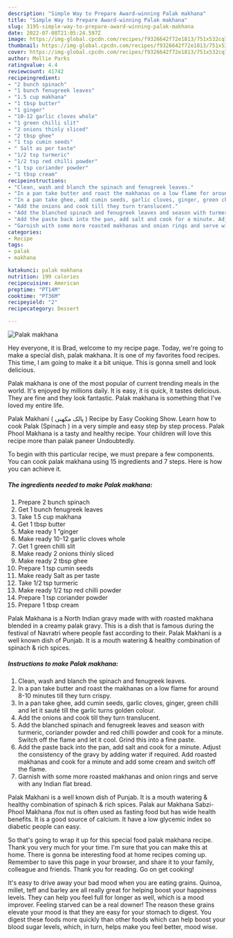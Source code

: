 ```yaml
---
description: "Simple Way to Prepare Award-winning Palak makhana"
title: "Simple Way to Prepare Award-winning Palak makhana"
slug: 3195-simple-way-to-prepare-award-winning-palak-makhana
date: 2022-07-08T21:05:24.597Z
image: https://img-global.cpcdn.com/recipes/f9326642f72e1813/751x532cq70/palak-makhana-recipe-main-photo.jpg
thumbnail: https://img-global.cpcdn.com/recipes/f9326642f72e1813/751x532cq70/palak-makhana-recipe-main-photo.jpg
cover: https://img-global.cpcdn.com/recipes/f9326642f72e1813/751x532cq70/palak-makhana-recipe-main-photo.jpg
author: Mollie Parks
ratingvalue: 4.4
reviewcount: 41742
recipeingredient:
- "2 bunch spinach"
- "1 bunch fenugreek leaves"
- "1.5 cup makhana"
- "1 tbsp butter"
- "1 ginger"
- "10-12 garlic cloves whole"
- "1 green chilli slit"
- "2 onions thinly sliced"
- "2 tbsp ghee"
- "1 tsp cumin seeds"
- " Salt as per taste"
- "1/2 tsp turmeric"
- "1/2 tsp red chilli powder"
- "1 tsp coriander powder"
- "1 tbsp cream"
recipeinstructions:
- "Clean, wash and blanch the spinach and fenugreek leaves."
- "In a pan take butter and roast the makhanas on a low flame for around 8-10 minutes till they turn crispy."
- "In a pan take ghee, add cumin seeds, garlic cloves, ginger, green chilli and let it sauté till the garlic turns golden colour."
- "Add the onions and cook till they turn translucent."
- "Add the blanched spinach and fenugreek leaves and season with turmeric, coriander powder and red chilli powder and cook for a minute. Switch off the flame and let it cool. Grind this into a fine paste."
- "Add the paste back into the pan, add salt and cook for a minute. Adjust the consistency of the gravy by adding water if required. Add roasted makhanas and cook for a minute and add some cream and switch off the flame."
- "Garnish with some more roasted makhanas and onion rings and serve with any Indian flat bread."
categories:
- Recipe
tags:
- palak
- makhana

katakunci: palak makhana 
nutrition: 199 calories
recipecuisine: American
preptime: "PT14M"
cooktime: "PT36M"
recipeyield: "2"
recipecategory: Dessert

---
```



![Palak makhana](https://img-global.cpcdn.com/recipes/f9326642f72e1813/751x532cq70/palak-makhana-recipe-main-photo.jpg)

Hey everyone, it is Brad, welcome to my recipe page. Today, we're going to make a special dish, palak makhana. It is one of my favorites food recipes. This time, I am going to make it a bit unique. This is gonna smell and look delicious.

Palak makhana is one of the most popular of current trending meals in the world. It's enjoyed by millions daily. It is easy, it is quick, it tastes delicious. They are fine and they look fantastic. Palak makhana is something that I've loved my entire life.

Palak Makhani ( پالک مکھنی ) Recipe by Easy Cooking Show. Learn how to cook Palak (Spinach ) in a very simple and easy step by step process. Palak Phool Makhana is a tasty and healthy recipe. Your children will love this recipe more than palak paneer Undoubtedly.


To begin with this particular recipe, we must prepare a few components. You can cook palak makhana using 15 ingredients and 7 steps. Here is how you can achieve it.

<!--inarticleads1-->

##### The ingredients needed to make Palak makhana:

1. Prepare 2 bunch spinach
1. Get 1 bunch fenugreek leaves
1. Take 1.5 cup makhana
1. Get 1 tbsp butter
1. Make ready 1 ”ginger
1. Make ready 10-12 garlic cloves whole
1. Get 1 green chilli slit
1. Make ready 2 onions thinly sliced
1. Make ready 2 tbsp ghee
1. Prepare 1 tsp cumin seeds
1. Make ready  Salt as per taste
1. Take 1/2 tsp turmeric
1. Make ready 1/2 tsp red chilli powder
1. Prepare 1 tsp coriander powder
1. Prepare 1 tbsp cream


Palak Makhana is a North Indian gravy made with with roasted makhana blended in a creamy palak gravy. This is a dish that is famous during the festival of Navratri where people fast according to their. Palak Makhani is a well known dish of Punjab. It is a mouth watering &amp; healthy combination of spinach &amp; rich spices. 

<!--inarticleads2-->

##### Instructions to make Palak makhana:

1. Clean, wash and blanch the spinach and fenugreek leaves.
1. In a pan take butter and roast the makhanas on a low flame for around 8-10 minutes till they turn crispy.
1. In a pan take ghee, add cumin seeds, garlic cloves, ginger, green chilli and let it sauté till the garlic turns golden colour.
1. Add the onions and cook till they turn translucent.
1. Add the blanched spinach and fenugreek leaves and season with turmeric, coriander powder and red chilli powder and cook for a minute. Switch off the flame and let it cool. Grind this into a fine paste.
1. Add the paste back into the pan, add salt and cook for a minute. Adjust the consistency of the gravy by adding water if required. Add roasted makhanas and cook for a minute and add some cream and switch off the flame.
1. Garnish with some more roasted makhanas and onion rings and serve with any Indian flat bread.


Palak Makhani is a well known dish of Punjab. It is a mouth watering &amp; healthy combination of spinach &amp; rich spices. Palak aur Makhana Sabzi- Phool Makhana /fox nut is often used as fasting food but has wide health benefits. It is a good source of calcium. It have a low glycemic index so diabetic people can easy. 

So that's going to wrap it up for this special food palak makhana recipe. Thank you very much for your time. I'm sure that you can make this at home. There is gonna be interesting food at home recipes coming up. Remember to save this page in your browser, and share it to your family, colleague and friends. Thank you for reading. Go on get cooking!

It's easy to drive away your bad mood when you are eating grains. Quinoa, millet, teff and barley are all really great for helping boost your happiness levels. They can help you feel full for longer as well, which is a mood improver. Feeling starved can be a real downer! The reason these grains elevate your mood is that they are easy for your stomach to digest. You digest these foods more quickly than other foods which can help boost your blood sugar levels, which, in turn, helps make you feel better, mood wise.
